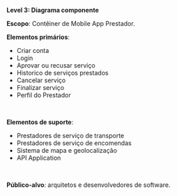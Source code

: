 **Level 3: Diagrama componente**

**Escopo**: Contêiner de Mobile App Prestador.

**Elementos primários**:
* Criar conta
* Login
* Aprovar ou recusar serviço
* Historico de serviços prestados
* Cancelar serviço
* Finalizar serviço
* Perfil do Prestador
<br>

**Elementos de suporte**:
* Prestadores de serviço de transporte
* Prestadores de serviço de encomendas
* Sistema de mapa e geolocalização
* API Application
<br>

**Público-alvo**: arquitetos e desenvolvedores de software.
